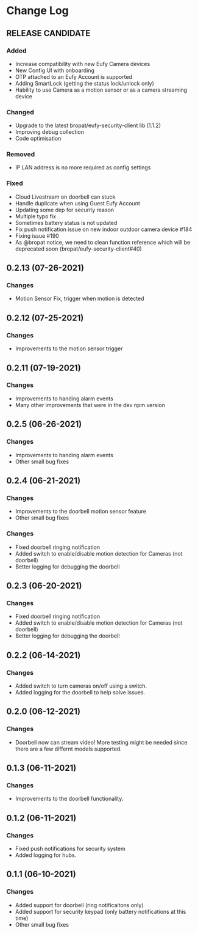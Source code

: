 # Change Log

## RELEASE CANDIDATE

### Added
-   Increase compatibility with new Eufy Camera devices
-   New Config UI with onboarding
-   OTP attached to an Eufy Account is supported
-   Adding SmartLock (getting the status lock/unlock only)
-   Hability to use Camera as a motion sensor or as a camera streaming device

### Changed
-   Upgrade to the latest bropat/eufy-security-client lib (1.1.2)
-   Improving debug collection
-   Code optimisation

### Removed
-   IP LAN address is no more required as config settings

### Fixed
-   Cloud Livestream on doorbell can stuck
-   Handle duplicate when using Guest Eufy Account
-   Updating some dep for security reason
-   Multiple typo fix
-   Sometimes battery status is not updated
-   Fix push notification issue on new indoor outdoor camera device #184
-   Fixing issue #190
-   As @bropat notice, we need to clean function reference which will be deprecated soon (bropat/eufy-security-client#40)

## 0.2.13 (07-26-2021)

### Changes

-   Motion Sensor Fix, trigger when motion is detected

## 0.2.12 (07-25-2021)

### Changes

-   Improvements to the motion sensor trigger

## 0.2.11 (07-19-2021)

### Changes

-   Improvements to handing alarm events
-   Many other improvements that were in the dev npm version

## 0.2.5 (06-26-2021)

### Changes

-   Improvements to handing alarm events
-   Other small bug fixes

## 0.2.4 (06-21-2021)

### Changes

-   Improvements to the doorbell motion sensor feature
-   Other small bug fixes


### Changes

-   Fixed doorbell ringing notification
-   Added switch to enable/disable motion detection for Cameras (not doorbell)
-   Better logging for debugging the doorbell

## 0.2.3 (06-20-2021)

### Changes

-   Fixed doorbell ringing notification
-   Added switch to enable/disable motion detection for Cameras (not doorbell)
-   Better logging for debugging the doorbell

## 0.2.2 (06-14-2021)

### Changes

-   Added switch to turn cameras on/off using a switch.
-   Added logging for the doorbell to help solve issues.

## 0.2.0 (06-12-2021)

### Changes

-   Doorbell now can stream video! More testing might be needed since there are a few differnt models supported.

## 0.1.3 (06-11-2021)

### Changes

-   Improvements to the doorbell functionality.

## 0.1.2 (06-11-2021)

### Changes

-   Fixed push notifications for security system
-   Added logging for hubs.

## 0.1.1 (06-10-2021)

### Changes

-   Added support for doorbell (ring notificaitons only)
-   Added support for security keypad (only battery notifications at this time)
-   Other small bug fixes

